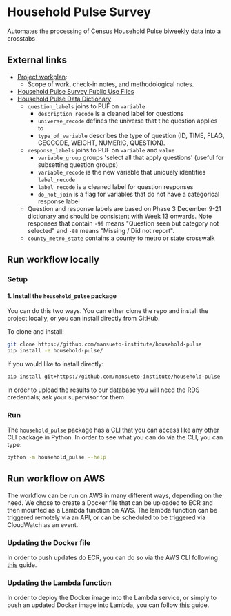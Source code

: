 # Household Pulse Survey

Automates the processing of Census Household Pulse biweekly data into a crosstabs

## External links

* [Project workplan](https://docs.google.com/document/d/1w9o-pM68D3nr9rKDgwtDZqzrRjwVasWdZGQk5tnHXYE/edit):
  * Scope of work, check-in notes, and methodological notes.
* [Household Pulse Survey Public Use Files](https://www.census.gov/programs-surveys/household-pulse-survey/datasets.html)
* [Household Pulse Data Dictionary](https://docs.google.com/spreadsheets/d/1xrfmQT7Ub1ayoNe05AQAFDhqL7qcKNSW6Y7XuA8s8uo/edit#gid=974836931)
  * `question_labels` joins to PUF on `variable`
    * `description_recode` is a cleaned label for questions
    * `universe_recode` defines the universe that t
    he question applies to
    * `type_of_variable` describes the type of question (ID, TIME, FLAG, GEOCODE, WEIGHT, NUMERIC, QUESTION).
  * `response_labels` joins to PUF on `variable` and `value`
    * `variable_group` groups 'select all that apply questions' (useful for subsetting question groups)
    * `variable_recode` is the new variable that uniquely identifies `label_recode`
    * `label_recode` is a cleaned label for question responses
    * `do_not_join` is a flag for variables that do not have a categorical response label
  * Question and response labels are based on Phase 3 December 9-21 dictionary and should be consistent with Week 13 onwards. Note responses that contain `-99` means "Question seen but category not selected" and `-88` means "Missing / Did not report".
  * `county_metro_state` contains a county to metro or state crosswalk

## Run workflow locally

### Setup

#### 1. Install the `household_pulse` package

You can do this two ways. You can either clone the repo and install the project locally, or you can install directly from GitHub.

To clone and install:

```bash
git clone https://github.com/mansueto-institute/household-pulse
pip install -e household-pulse/
```

If you would like to install directly:

``` bash
pip install git+https://github.com/mansueto-institute/household-pulse
```

In order to upload the results to our database you will need the RDS credentials; ask your supervisor for them.

### Run

The `household_pulse` package has a CLI that you can access like any other CLI package in Python. In order to see what you can do via the CLI, you can type:

``` bash
python -m household_pulse --help
```

## Run workflow on AWS

The workflow can be run on AWS in many different ways, depending on the need. We chose to create a Docker file that can be uploaded to ECR and then mounted as a Lambda function on AWS. The lambda function can be triggered remotely via an API, or can be scheduled to be triggered via CloudWatch as an event.

### Updating the Docker file

In order to push updates do ECR, you can do so via the AWS CLI following [this](https://docs.aws.amazon.com/AmazonECR/latest/userguide/getting-started-cli.html) guide.

### Updating the Lambda function

In order to deploy the Docker image into the Lambda service, or simply to push an updated Docker image into Lambda, you can follow [this](https://docs.aws.amazon.com/lambda/latest/dg/configuration-images.html) guide.
